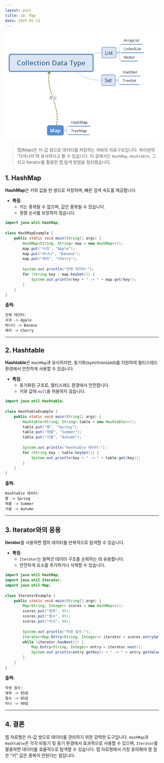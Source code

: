 ```yaml
---
layout: post
title: 18. Map
date: 2025-01-13
---
```

<div style="text-align: center;">
    <img src="/사진들/컬렉션 자료형/컬렉션 자료형2.png" alt="alt text" />
</div>

> 맵(Map)은 키-값 쌍으로 데이터를 저장하는 자바의 자료구조입니다. 파이썬의 '딕셔너리'와 유사하다고 볼 수 있습니다. 이 글에서는 `HashMap`, `Hashtable`, 그리고 Iterator를 활용한 맵 탐색 방법을 정리했습니다.



## 1. HashMap

**HashMap**은 키와 값을 한 쌍으로 저장하며, 빠른 검색 속도를 제공합니다. 

- **특징**:
  - 키는 중복될 수 없으며, 값은 중복될 수 있습니다.
  - 정렬 순서를 보장하지 않습니다.

```java
import java.util.HashMap;

class HashMapExample {
    public static void main(String[] args) {
        HashMap<String, String> map = new HashMap<>();
        map.put("사과", "Apple");
        map.put("바나나", "Banana");
        map.put("체리", "Cherry");

        System.out.println("전체 데이터:");
        for (String key : map.keySet()) {
            System.out.println(key + " -> " + map.get(key));
        }
    }
}
```


**출력:**
```
전체 데이터:
사과 -> Apple
바나나 -> Banana
체리 -> Cherry
```

---

## 2. Hashtable

**Hashtable**은 `HashMap`과 유사하지만, 동기화(synchronized)를 지원하여 멀티스레드 환경에서 안전하게 사용할 수 있습니다.

- **특징**:
  - 동기화된 구조로, 멀티스레드 환경에서 안전합니다.
  - 키와 값에 `null`을 허용하지 않습니다.

```java
import java.util.Hashtable;

class HashtableExample {
    public static void main(String[] args) {
        Hashtable<String, String> table = new Hashtable<>();
        table.put("봄", "Spring");
        table.put("여름", "Summer");
        table.put("가을", "Autumn");

        System.out.println("Hashtable 데이터:");
        for (String key : table.keySet()) {
            System.out.println(key + " -> " + table.get(key));
        }
    }
}
```

**출력:**
```
Hashtable 데이터:
봄 -> Spring
여름 -> Summer
가을 -> Autumn
```

---

## 3. Iterator와의 응용

**Iterator**를 사용하면 맵의 데이터를 반복적으로 탐색할 수 있습니다.

- **특징**:
  - `Iterator`는 컬렉션 데이터 구조를 순회하는 데 유용합니다.
  - 안전하게 요소를 추가하거나 삭제할 수 있습니다.

```java
import java.util.HashMap;
import java.util.Iterator;
import java.util.Map;

class IteratorExample {
    public static void main(String[] args) {
        Map<String, Integer> scores = new HashMap<>();
        scores.put("영희", 95);
        scores.put("철수", 85);
        scores.put("미나", 90);

        System.out.println("학생 점수:");
        Iterator<Map.Entry<String, Integer>> iterator = scores.entrySet().iterator();
        while (iterator.hasNext()) {
            Map.Entry<String, Integer> entry = iterator.next();
            System.out.println(entry.getKey() + " -> " + entry.getValue() + "점");
        }
    }
}
```

**출력:**
```
학생 점수:
영희 -> 95점
철수 -> 85점
미나 -> 90점
```

---

## 4. 결론

맵 자료형은 키-값 쌍으로 데이터를 관리하기 위한 강력한 도구입니다. `HashMap`과 `Hashtable`은 각각 비동기 및 동기 환경에서 효과적으로 사용할 수 있으며, `Iterator`를 활용하면 데이터를 효율적으로 탐색할 수 있습니다. 맵 자료형에서 가장 유의해야 할 점은 "키" 값은 중복이 안된다는 점입니다.
